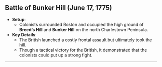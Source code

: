 ## Battle of Bunker Hill (June 17, 1775)
- **Setup**:
  - Colonists surrounded Boston and occupied the high ground of **Breed’s Hill** and **Bunker Hill** on the north Charlestown Peninsula.
- **Key Details**:
  - The British launched a costly frontal assault but ultimately took the hill.
  - Though a tactical victory for the British, it demonstrated that the colonists could put up a strong fight.

---